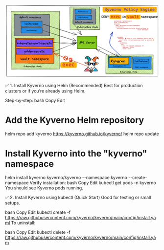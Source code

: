 
![Kyveno](kyverno.png)


✅ 1. Install Kyverno using Helm (Recommended)
Best for production clusters or if you’re already using Helm.

Step-by-step:
bash
Copy
Edit
# Add the Kyverno Helm repository
helm repo add kyverno https://kyverno.github.io/kyverno/
helm repo update

# Install Kyverno into the "kyverno" namespace
helm install kyverno kyverno/kyverno --namespace kyverno --create-namespace
Verify installation:
bash
Copy
Edit
kubectl get pods -n kyverno
You should see Kyverno pods running.

✅ 2. Install Kyverno using kubectl (Quick Start)
Good for testing or small setups.

bash
Copy
Edit
kubectl create -f https://raw.githubusercontent.com/kyverno/kyverno/main/config/install.yaml
To uninstall:

bash
Copy
Edit
kubectl delete -f https://raw.githubusercontent.com/kyverno/kyverno/main/config/install.yam
